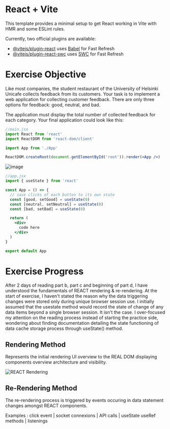 # React + Vite

This template provides a minimal setup to get React working in Vite with HMR and some ESLint rules.

Currently, two official plugins are available:

- [@vitejs/plugin-react](https://github.com/vitejs/vite-plugin-react/blob/main/packages/plugin-react/README.md) uses [Babel](https://babeljs.io/) for Fast Refresh
- [@vitejs/plugin-react-swc](https://github.com/vitejs/vite-plugin-react-swc) uses [SWC](https://swc.rs/) for Fast Refresh

# Exercise Objective 

Like most companies, the student restaurant of the University of Helsinki Unicafe collects feedback from its customers. Your task is to implement a web application for collecting customer feedback. There are only three options for feedback: good, neutral, and bad.

The application must display the total number of collected feedback for each category. Your final application could look like this:

```jsx
//main.jsx
import React from 'react'
import ReactDOM from 'react-dom/client'

import App from './App'

ReactDOM.createRoot(document.getElementById('root')).render(<App />)
```
![image](https://github.com/devstackweb3/osa1/assets/118926098/5ab999a5-9038-483a-9ebc-9949b6ae1c4c)

```jsx
//app.jsx
import { useState } from 'react'

const App = () => {
  // save clicks of each button to its own state
  const [good, setGood] = useState(0)
  const [neutral, setNeutral] = useState(0)
  const [bad, setBad] = useState(0)

  return (
    <div>
      code here
    </div>
  )
}

export default App
```

# Exercise Progress 
After 2 days of reading part b, part c and beginning of part d, I have understood the fundamentals of REACT rendering & re-rendering. At the start of exercise, I haven't stated the reason why the data triggering changes were stored only during unique browser session use. I initially assumed that the usestate method would record the state of change of any data items beyond a single browser session. It isn't the case. I over-focused my attention on the reading process instead of starting the practice side, wondering about finding documentation detailing the state functioning of data cache storage process through useState() method.  

## Rendering Method
Represents the initial rendering UI overview to the REAL DOM displaying components overview architecture and visibility. 

![REACT Rendering](https://github.com/devstackweb3/osa1/assets/118926098/e0796158-d685-4e96-ba19-947515d6eb6f)


## Re-Rendering Method
The re-rendering process is triggered by events occuring in data statement changes amongst REACT components. 

Examples : 
click event | socket connexions | API calls | useState useRef methods | listenings

